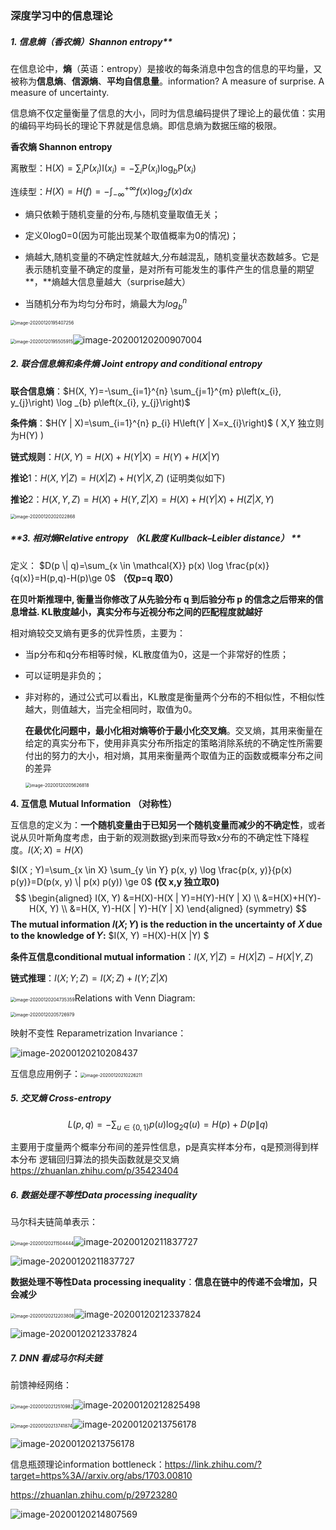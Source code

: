 ### 				深度学习中的信息理论

##### **1. 信息熵（香农熵）Shannon entropy****

在信息论中，**熵**（英语：entropy）是接收的每条消息中包含的信息的平均量，又被称为**信息熵**、**信源熵**、**平均自信息量**。information? A measure of surprise. A measure of uncertainty.

信息熵不仅定量衡量了信息的大小，同时为信息编码提供了理论上的最优值：实用的编码平均码长的理论下界就是信息熵。即信息熵为数据压缩的极限。

**香农熵 Shannon entropy** 

离散型：$\mathrm{H}(X)=\sum_{i} \mathrm{P}\left(x_{i}\right) \mathrm{I}\left(x_{i}\right)=-\sum_{i} \mathrm{P}\left(x_{i}\right) \log _{b} \mathrm{P}\left(x_{i}\right)$

连续型：$H(X)=H(f)=-\int_{-\infty}^{+\infty} f(x) \log _{2} f(x) d x$

* 熵只依赖于随机变量的分布,与随机变量取值无关；

* 定义0log0=0(因为可能出现某个取值概率为0的情况)；

* 熵越大,随机变量的不确定性就越大,分布越混乱，随机变量状态数越多。它是表示随机变量不确定的度量，是对所有可能发生的事件产生的信息量的期望**，**熵越大信息量越大（surprise越大）
* 当随机分布为均匀分布时，熵最大为$log_{b}^{n}$

<img src="C:\Users\xzyun2011\AppData\Roaming\Typora\typora-user-images\image-20200120195407256.png" alt="image-20200120195407256" style="zoom: 50%;" />

<img src="C:\Users\xzyun2011\AppData\Roaming\Typora\typora-user-images\image-20200120195505915.png" alt="image-20200120195505915" style="zoom: 50%;" />![image-20200120200907004](C:\Users\xzyun2011\AppData\Roaming\Typora\typora-user-images\image-20200120200907004.png)

##### 2. 联合信息熵和条件熵 Joint entropy and conditional entropy

**联合信息熵**：$H(X, Y)=-\sum_{i=1}^{n} \sum_{j=1}^{m} p\left(x_{i}, y_{j}\right) \log _{b} p\left(x_{i}, y_{j}\right)$

**条件熵**：$H(Y | X)=\sum_{i=1}^{n} p_{i} H\left(Y | X=x_{i}\right)$  	( X,Y 独立则为H(Y) )

**链式规则**：$H(X, Y)=H(X)+H(Y | X)=H(Y)+H(X | Y)$

**推论**1：$H(X, Y | Z)=H(X | Z)+H(Y | X, Z)$  (证明类似如下)

**推论**2：$H(X, Y, Z)=H(X)+H(Y, Z | X)=H(X)+H(Y | X)+H(Z | X, Y)$

<img src="C:\Users\xzyun2011\AppData\Roaming\Typora\typora-user-images\image-20200120202022868.png" alt="image-20200120202022868" style="zoom:50%;" />

##### **3. 相对熵Relative entropy （KL散度 Kullback–Leibler distance） **

定义： $D(p \| q)=\sum_{x \in \mathcal{X}} p(x) \log \frac{p(x)}{q(x)}=H(p,q)-H(p)\ge 0$ **（仅p=q 取0）**

**在贝叶斯推理中, 衡量当你修改了从先验分布 q 到后验分布 p 的信念之后带来的信息增益.  KL散度越小，真实分布与近视分布之间的匹配程度就越好**

相对熵较交叉熵有更多的优异性质，主要为：

* 当p分布和q分布相等时候，KL散度值为0，这是一个非常好的性质；

* 可以证明是非负的；

* 非对称的，通过公式可以看出，KL散度是衡量两个分布的不相似性，不相似性越大，则值越大，当完全相同时，取值为0。

  **在最优化问题中，最小化相对熵等价于最小化交叉熵**。交叉熵，其用来衡量在给定的真实分布下，使用非真实分布所指定的策略消除系统的不确定性所需要付出的努力的大小，相对熵，其用来衡量两个取值为正的函数或概率分布之间的差异

  <img src="C:\Users\xzyun2011\AppData\Roaming\Typora\typora-user-images\image-20200120205626818.png" alt="image-20200120205626818" style="zoom:50%;" />

**4. 互信息 Mutual Information** **（对称性）**

互信息的定义为：**一个随机变量由于已知另一个随机变量而减少的不确定性**，或者说从贝叶斯角度考虑，由于新的观测数据y到来而导致x分布的不确定性下降程度。$I(X ; X)=H(X)$

$I(X ; Y)=\sum_{x \in X} \sum_{y \in Y} p(x, y) \log \frac{p(x, y)}{p(x) p(y)}=D(p(x, y) \| p(x) p(y)) \ge 0$    **(仅 x,y 独立取0)**
$$
\begin{aligned} I(X, Y) &=H(X)-H(X | Y)=H(Y)-H(Y | X) \\ &=H(X)+H(Y)-H(X, Y) \\ &=H(X, Y)-H(X | Y)-H(Y | X) \end{aligned} (symmetry)
$$
**The mutual information 𝐼(𝑋; 𝑌) is the reduction in the uncertainty of 𝑋 due to the knowledge of 𝑌:** $I(X, Y) =H(X)-H(X |Y) $

**条件互信息conditional mutual information**：$I(X, Y | Z)=H(X | Z)-H(X | Y, Z)$

**链式推理**：$I(X ; Y ; Z)=I(X ; Z)+I(Y ; Z | X)$

<img src="C:\Users\xzyun2011\AppData\Roaming\Typora\typora-user-images\image-20200120204735359.png" alt="image-20200120204735359" style="zoom:50%;" />Relations with Venn Diagram:

<img src="C:\Users\xzyun2011\AppData\Roaming\Typora\typora-user-images\image-20200120205726979.png" alt="image-20200120205726979" style="zoom:50%;" />

映射不变性 Reparametrization Invariance：

![image-20200120210208437](C:\Users\xzyun2011\AppData\Roaming\Typora\typora-user-images\image-20200120210208437.png)

互信息应用例子：<img src="C:\Users\xzyun2011\AppData\Roaming\Typora\typora-user-images\image-20200120210226211.png" alt="image-20200120210226211" style="zoom:50%;" />

##### 5. 交叉熵 Cross-entropy

$$
L(p, q)=-\sum_{u \in\{0,1\}} p(u) \log _{2} q(u)=H(p)+D(p \| q)
$$

主要用于度量两个概率分布间的差异性信息，p是真实样本分布，q是预测得到样本分布
逻辑回归算法的损失函数就是交叉熵 https://zhuanlan.zhihu.com/p/35423404

##### **6. 数据处理不等性Data processing inequality**

马尔科夫链简单表示：

<img src="C:\Users\xzyun2011\AppData\Roaming\Typora\typora-user-images\image-20200120211504444.png" alt="image-20200120211504444" style="zoom:50%;" />![image-20200120211837727](C:\Users\xzyun2011\AppData\Roaming\Typora\typora-user-images\image-20200120211837727.png)

![image-20200120211837727](C:\Users\xzyun2011\AppData\Roaming\Typora\typora-user-images\image-20200120211837727.png)

**数据处理不等性Data processing inequality**：**信息在链中的传递不会增加，只会减少**

<img src="C:\Users\xzyun2011\AppData\Roaming\Typora\typora-user-images\image-20200120212203808.png" alt="image-20200120212203808" style="zoom:50%;" />![image-20200120212337824](C:\Users\xzyun2011\AppData\Roaming\Typora\typora-user-images\image-20200120212337824.png)

![image-20200120212337824](C:\Users\xzyun2011\AppData\Roaming\Typora\typora-user-images\image-20200120212337824.png)

##### 7. DNN 看成马尔科夫链

前馈神经网络：

<img src="C:\Users\xzyun2011\AppData\Roaming\Typora\typora-user-images\image-20200120212510982.png" alt="image-20200120212510982" style="zoom:50%;" />![image-20200120212825498](C:\Users\xzyun2011\AppData\Roaming\Typora\typora-user-images\image-20200120212825498.png)

<img src="C:\Users\xzyun2011\AppData\Roaming\Typora\typora-user-images\image-20200120213741874.png" alt="image-20200120213741874" style="zoom:50%;" />![image-20200120213756178](C:\Users\xzyun2011\AppData\Roaming\Typora\typora-user-images\image-20200120213756178.png)

![image-20200120213756178](C:\Users\xzyun2011\AppData\Roaming\Typora\typora-user-images\image-20200120213756178.png)

信息瓶颈理论information bottleneck：https://link.zhihu.com/?target=https%3A//arxiv.org/abs/1703.00810

https://zhuanlan.zhihu.com/p/29723280

![image-20200120214807569](C:\Users\xzyun2011\AppData\Roaming\Typora\typora-user-images\image-20200120214807569.png)